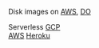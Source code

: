 Disk images on [AWS](https://aws.amazon.com/marketplace/search/results?searchTerms=django), [DO](https://www.digitalocean.com/docs/one-clicks/django/) 

Serverless
[GCP](https://cloud.google.com/python/django/)  
[AWS](https://aws.amazon.com/getting-started/projects/deploy-python-application/)
[Heroku](https://devcenter.heroku.com/articles/getting-started-with-python)
